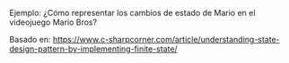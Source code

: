 Ejemplo: ¿Cómo representar los cambios de estado de Mario en el videojuego Mario Bros?

Basado en: https://www.c-sharpcorner.com/article/understanding-state-design-pattern-by-implementing-finite-state/
